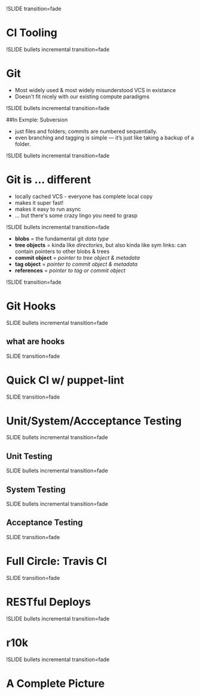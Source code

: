 !SLIDE transition=fade

# CI Tooling #

!SLIDE bullets incremental transition=fade

# Git #

* Most widely used & most widely misunderstood VCS in existance
* Doesn't fit nicely with our existing compute paradigms

!SLIDE bullets incremental transition=fade

##In Exmple: Subversion 
* just files and folders; commits are numbered sequentially. 
* even branching and tagging is simple — it’s just like taking a backup of a folder.

!SLIDE bullets incremental transition=fade

# Git is ... different #

* locally cached VCS - everyone has complete local copy
* makes it super fast!
* makes it easy to run async
* ... but there's some crazy lingo you need to grasp

!SLIDE bullets incremental transition=fade

* **blobs** = the fundamental git *data type*
* **tree objects** = kinda like *directories*, but also kinda like sym links: can contain pointers to other blobs & trees
* **commit object** = *pointer to tree object & metadata*
* **tag object** = *pointer to commit object & metadata*
* **references** = *pointer to tag or commit object*

!SLIDE  transition=fade

# Git Hooks #

SLIDE bullets incremental transition=fade

## what are hooks

SLIDE transition=fade

# Quick CI w/ puppet-lint #

SLIDE transition=fade

# Unit/System/Accceptance Testing #

SLIDE bullets incremental transition=fade

## Unit Testing 

SLIDE bullets incremental transition=fade

## System Testing

SLIDE bullets incremental transition=fade

## Acceptance Testing

SLIDE transition=fade

# Full Circle: Travis CI #

SLIDE transition=fade

# RESTful Deploys #

!SLIDE bullets incremental transition=fade

# r10k #

!SLIDE bullets incremental transition=fade

# A Complete Picture #
